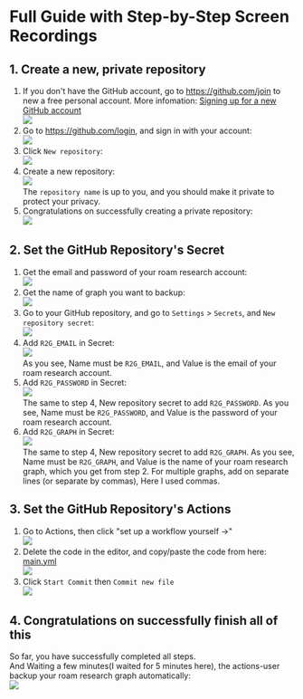 # Full Guide with Step-by-Step Screen Recordings

## 1. Create a new, private repository
1. If you don't have the GitHub account, go to https://github.com/join to new a free personal account. More infomation: [Signing up for a new GitHub account](https://docs.github.com/en/github/getting-started-with-github/signing-up-for-a-new-github-account)   
![](./images/Signing%20up%20for%20a%20new%20GitHub%20account.png)
2. Go to https://github.com/login, and sign in with your account:   
![](./images/login%20GitHub.png)
3. Click `New repository`:   
![](./images/Create%20New%20repository.png)
4. Create a new repository:   
![](./images/Create%20New%20private%20repository.png)   
The `repository name` is up to you, and you should make it private to protect your privacy.   
5. Congratulations on successfully creating a private repository:   
![](./images/private%20repository%20success.png)

## 2. Set the GitHub Repository's Secret
1. Get the email and password of your roam research account:   
![](./images/email%20and%20password.png)   
2. Get the name of graph you want to backup:   
![](./images/Get%20the%20graph%20name.png)   
3. Go to your GitHub repository, and go to `Settings` > `Secrets`, and `New repository secret`:   
![](./images/Go%20to%20Settings.png)   
4. Add `R2G_EMAIL` in Secret:   
![](./images/add%20R2G_EMAIL.png)   
As you see, Name must be `R2G_EMAIL`, and Value is the email of your roam research account.   
5. Add `R2G_PASSWORD` in Secret:   
![](./images/add%20R2G_PASSWORD.png)   
The same to step 4, New repository secret to add `R2G_PASSWORD`. As you see, Name must be `R2G_PASSWORD`, and Value is the password of your roam research account.   
6. Add `R2G_GRAPH` in Secret:   
![](./images/add%20R2G_GRAPH.png)   
The same to step 4, New repository secret to add `R2G_GRAPH`. As you see, Name must be `R2G_GRAPH`, and Value is the name of your roam research graph, which you get from step 2.  For multiple graphs, add on separate lines (or separate by commas), Here I used commas.   
## 3. Set the GitHub Repository's Actions
1. Go to Actions, then click "set up a workflow yourself →"   
![](./images/Set%20workfow.png)   
2. Delete the code in the editor, and copy/paste the code from here: [main.yml](https://raw.githubusercontent.com/everruler12/roam2github-demo/main/.github/workflows/main.yml)   
![](./images/add%20yml.png)   
3. Click `Start Commit` then `Commit new file`   
![](./images/add%20new%20file.png)   
## 4. Congratulations on successfully finish all of this
So far, you have successfully completed all steps.   
And Waiting a few minutes(I waited for 5 minutes here), the actions-user backup your roam research graph automatically:   
![](./images/success%20set%20up.png)